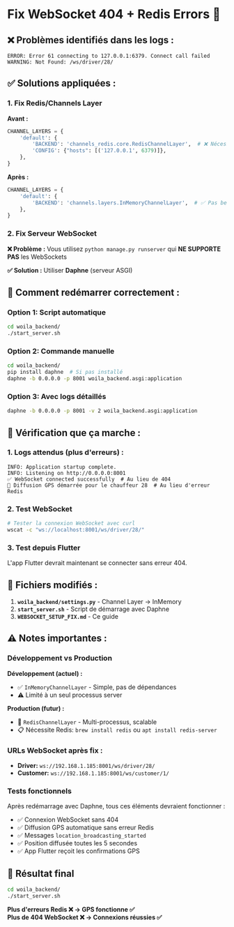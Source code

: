 # Fix WebSocket 404 + Redis Errors 🔧

## ❌ **Problèmes identifiés dans les logs :**

```
ERROR: Error 61 connecting to 127.0.0.1:6379. Connect call failed
WARNING: Not Found: /ws/driver/28/
```

## ✅ **Solutions appliquées :**

### **1. Fix Redis/Channels Layer**

**Avant :**
```python
CHANNEL_LAYERS = {
    'default': {
        'BACKEND': 'channels_redis.core.RedisChannelLayer',  # ❌ Nécessite Redis
        'CONFIG': {"hosts": [('127.0.0.1', 6379)]},
    },
}
```

**Après :**
```python
CHANNEL_LAYERS = {
    'default': {
        'BACKEND': 'channels.layers.InMemoryChannelLayer',  # ✅ Pas besoin de Redis
    },
}
```

### **2. Fix Serveur WebSocket**

**❌ Problème :** Vous utilisez `python manage.py runserver` qui **NE SUPPORTE PAS** les WebSockets

**✅ Solution :** Utiliser **Daphne** (serveur ASGI)

## 🚀 **Comment redémarrer correctement :**

### **Option 1: Script automatique**
```bash
cd woila_backend/
./start_server.sh
```

### **Option 2: Commande manuelle**
```bash
cd woila_backend/
pip install daphne  # Si pas installé
daphne -b 0.0.0.0 -p 8001 woila_backend.asgi:application
```

### **Option 3: Avec logs détaillés**
```bash
daphne -b 0.0.0.0 -p 8001 -v 2 woila_backend.asgi:application
```

## 📡 **Vérification que ça marche :**

### **1. Logs attendus (plus d'erreurs) :**
```
INFO: Application startup complete.
INFO: Listening on http://0.0.0.0:8001
✅ WebSocket connected successfully  # Au lieu de 404
📡 Diffusion GPS démarrée pour le chauffeur 28  # Au lieu d'erreur Redis
```

### **2. Test WebSocket**
```bash
# Tester la connexion WebSocket avec curl
wscat -c "ws://localhost:8001/ws/driver/28/"
```

### **3. Test depuis Flutter**
L'app Flutter devrait maintenant se connecter sans erreur 404.

## 🔧 **Fichiers modifiés :**

1. **`woila_backend/settings.py`** - Channel Layer → InMemory
2. **`start_server.sh`** - Script de démarrage avec Daphne
3. **`WEBSOCKET_SETUP_FIX.md`** - Ce guide

## ⚠️ **Notes importantes :**

### **Développement vs Production**

**Développement (actuel) :**
- ✅ `InMemoryChannelLayer` - Simple, pas de dépendances
- ⚠️ Limité à un seul processus server

**Production (futur) :**
- 🔧 `RedisChannelLayer` - Multi-processus, scalable  
- 📋 Nécessite Redis: `brew install redis` ou `apt install redis-server`

### **URLs WebSocket après fix :**
- **Driver:** `ws://192.168.1.185:8001/ws/driver/28/`
- **Customer:** `ws://192.168.1.185:8001/ws/customer/1/`

### **Tests fonctionnels**
Après redémarrage avec Daphne, tous ces éléments devraient fonctionner :
- ✅ Connexion WebSocket sans 404
- ✅ Diffusion GPS automatique sans erreur Redis  
- ✅ Messages `location_broadcasting_started`
- ✅ Position diffusée toutes les 5 secondes
- ✅ App Flutter reçoit les confirmations GPS

## 🎉 **Résultat final**

```bash
cd woila_backend/
./start_server.sh
```

**Plus d'erreurs Redis ❌ → GPS fonctionne ✅**  
**Plus de 404 WebSocket ❌ → Connexions réussies ✅**